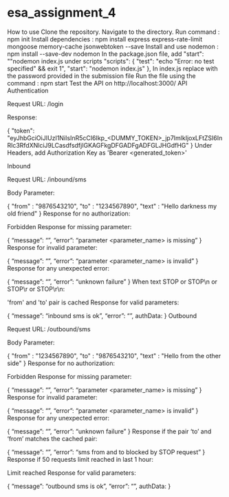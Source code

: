 # esa_assignment_4


How to use
Clone the repository.
Navigate to the directory.
Run command : npm init
Install dependencies : npm install express express-rate-limit mongoose memory-cache jsonwebtoken --save
Install and use nodemon : npm install --save-dev nodemon
In the package.json file, add "start": ""nodemon index.js under scripts
  "scripts": {
    "test": "echo \"Error: no test specified\" && exit 1",
    "start": "nodemon index.js"
  },
In index.js replace <PASSWORD> with the password provided in the submission file
Run the file using the command : npm start
Test the API on http://localhost:3000/
API
Authentication

Request URL: /login

Response:

{
    "token": "eyJhbGciOiJIUzI1NiIsInR5cCI6Ikp_<DUMMY_TOKEN>_jp7ImlkIjoxLFtZSI6InRlc3RfdXNlciJ9LCasdfsdfjIGKAGFkgDFGADFgADFGLJHGdfHG"
}
Under Headers, add Authorization Key as 'Bearer <generated_token>'

Inbound

Request URL: /inbound/sms

Body Parameter:

{
	"from" : "9876543210",
	"to" : "1234567890",
	"text" : "Hello darkness my old friend"
}
Response for no authorization:

Forbidden
Response for missing parameter:

{
  “message”: “”,
  “error”: “parameter <parameter_name> is missing”
}
Response for invalid parameter:

{
  “message”: “”,
  “error”: “parameter <parameter_name> is invalid”
}
Response for any unexpected error:

{
  “message”: “”,
  “error”: “unknown failure”
}
When text STOP or STOP\n or STOP\r or STOP\r\n:

'from' and 'to' pair is cached 
Response for valid parameters:

{
  “message”: “inbound sms is ok”,
  “error”: “”,
  authData: <user data>
}
Outbound

Request URL: /outbound/sms

Body Parameter:

{
	"from" : "1234567890",
	"to" : "9876543210",
	"text" : "Hello from the other side"
}
Response for no authorization:

Forbidden
Response for missing parameter:

{
  “message”: “”,
  “error”: “parameter <parameter_name> is missing”
}
Response for invalid parameter:

{
  “message”: “”,
  “error”: “parameter <parameter_name> is invalid”
}
Response for any unexpected error:

{
  “message”: “”,
  “error”: “unknown failure”
}
Response if the pair ‘to’ and ‘from’ matches the cached pair:

{
  “message”: “”,
  “error”: “sms from <from> and to <to> blocked by STOP request”
}
Response if 50 requests limit reached in last 1 hour:

Limit reached
Response for valid parameters:

{
  “message”: “outbound sms is ok”,
  “error”: “”,
  authData: <user data>
}
